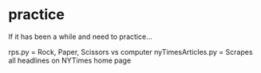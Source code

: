 # practice

If it has been a while and need to practice... 

rps.py = Rock, Paper, Scissors vs computer
nyTimesArticles.py = Scrapes all headlines on NYTimes home page

